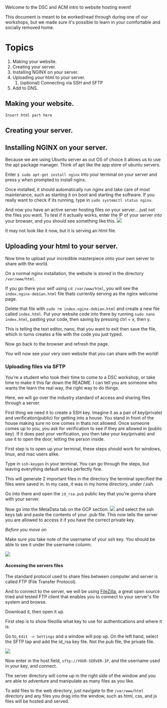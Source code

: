 Welcome to the DSC and ACM intro to website hosting event!

This document is meant to be worked/read through during one of our workshops, but we made sure it's possible to learn in your comfortable and socially removed home.

# Topics

1. Making your website.
2. Creating your server.
3. Installing NGINX on your server.
4. Uploading your html to your server.
   1. (optional) Connecting via SSH and SFTP
5. Add to DNS.


## Making your website.

`Insert html part here`


## Creating your server.


## Installing NGINX on your server.

Because we are using Ubuntu server as out OS of choice it allows us to use the apt package manager.
Think of apt like the app store of ubuntu servers.

Enter `$ sudo apt-get install nginx` into your terminal on your server and press y when prompted to install nginx. 

Once installed, it should automatically run nginx and take care of most maintenance, such as starting it on boot and starting the software.
If you really want to check if its running, type in `sudo systemctl status nginx`.

And now you have an active server hosting files on your server... just not the files you want. To test if it actually works, enter the IP of your server into your browser, and you should see something like this.
![](welcome.png)

It may not look like it now, but it is serving an html file.

## Uploading your html to your server.

Now time to upload your incredible masterpiece onto your own server to share with the world.

On a normal nginx installation, the website is stored in the directory `/var/www/html`. 

If you go there your self using `cd /var/www/html`, you will see the `index.nginx-debian.html` file thats currently serving as the nginx welcome page.

Delete that file with `sudo rm index.nginx-debian.html` and create a new file called `index.html`. Put your website code into there by running `sudo nano index.html`, pasting your code, then saving by pressing ctrl + x, then y. 

This is telling the text editor, nano, that you want to exit then save the file, which in turns creates a file with the code you just typed.


Now go back to the browser and refresh the page. 

You will now see your very own website that you can share with the world!

### Uploading files via SFTP

You're a student who took their time to come to a DSC workshop, or take time to make it this far down the README. I can tell you are someone who wants the learn the real way, the right way to do things.

Here, we will go over the industry standard of access and sharing files through a server.

First thing we need it to create a SSH key. Imagine it as a pair of key(private) and verification(public) for getting into a house. You stand in front of the house making sure no one comes in thats not allowed. Once someone comes up to you, you ask for verification to see if they are allowed in (public key). If it does past your verification, you then take your key(private) and use it to open the door, letting the person inside.

First step is to open up your terminal, these steps should work for windows, linux, and mac users alike.

Type in `ssh-keygen` in your terminal. You can go through the steps, but leaving everything default works perfectly fine.

This will generate 2 important files in the directory the terminal specified the files were saved in.
In my case, it was in my home directory, under /.ssh.

Go into there and open the `id_rsa.pub` public key that you're gonna share with your server.


Now go into the MetaData tab on the GCP section.
![](metadata.png) and select the ssh keys tab and paste the contents of your .pub file. This now tells the server you are allowed to access it if you have the correct private key.

*Before you move on*

Make sure you take note of the username of your ssh key. You should be able to see it under the username column.

![](sshkey.png)


#### Accessing the servers files

The standard protocol used to share files between computer and server is called FTP (File Transfer Protocol).

And to connect to the server, we will be using [FileZilla](https://filezilla-project.org/), a great open source tried and tested FTP client that enables you to connect to your server's file system and browse.

Download it, then open it up.

First step is to show filezilla what key to use for authentications and where it is.

Go to, `Edit -> Settings` and a window will pop up. On the left hand, select the SFTP tap and add the id_rsa  key file. Not the pub file, the private file.

![](sftp.png)

Now enter in the host field, `sftp://YOUR-SERVER-IP`, and the username used in your key, and connect.

The server directory will come up in the right side of the window and you are able to adventure and manipulate as many files as you like. 

To add files to the web directory, just navigate to the `/var/www/html` directory and any files you drag into the window, such as html, css, and js files will be hosted and served.

<!-- Now there are two paths you can go. For ease of time we will just be replacing the contents in this file with yours, but if you want to do it the official way, you must create a new config for your site.

### (optional) Create config

Instead of changing the file already in the html directory, create a new file called `index.html` and put your website code into there by running `sudo nano index.html`, pasting your code, then saving by pressing ctrl + x, then y. 

This is telling the text editor, nano, that you want to exit then save the file. -->